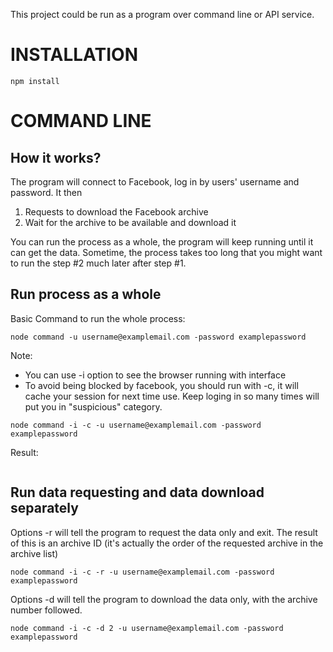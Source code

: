 This project could be run as a program over command line or API service.

# INSTALLATION
```
npm install
```

# COMMAND LINE

## How it works?

The program will connect to Facebook, log in by users' username and password. It then
1. Requests to download the Facebook archive
2. Wait for the archive to be available and download it

You can run the process as a whole, the program will keep running until it can get the data. Sometime, the process takes too long that you might want to run the step #2 much later after step #1.

## Run process as a whole

Basic Command to run the whole process:
```
node command -u username@examplemail.com -password examplepassword
```

Note:
- You can use -i option to see the browser running with interface
- To avoid being blocked by facebook, you should run with -c, it will cache your session for next time use. Keep loging in so many times will put you in "suspicious" category.

```
node command -i -c -u username@examplemail.com -password examplepassword
```


Result:
```

```

## Run data requesting and data download separately

Options -r will tell the program to request the data only and exit. The result of this is an archive ID (it's actually the order of the requested archive in the archive list)
```
node command -i -c -r -u username@examplemail.com -password examplepassword
```

Options -d will tell the program to download the data only, with the archive number followed.
```
node command -i -c -d 2 -u username@examplemail.com -password examplepassword
```
